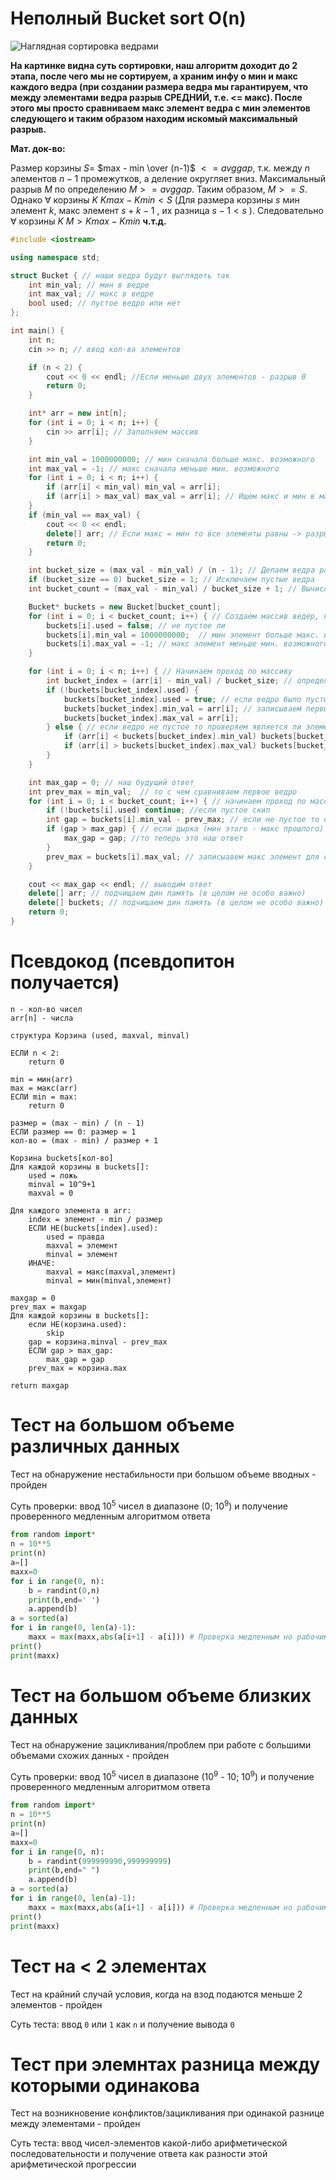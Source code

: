 # Неполный Bucket sort O(n)

![Наглядная сортировка ведрами](https://deen3evddmddt.cloudfront.net/uploads/content-images/bucket-sort.webp)

**На картинке видна суть сортировки, наш алгоритм доходит до 2 этапа, после чего мы не сортируем, а храним инфу о мин и макс каждого ведра (при создании размера ведра мы гарантируем, что между элементами ведра разрыв СРЕДНИЙ, т.е. <= макс). После этого мы просто сравниваем макс элемент ведра с мин элементов следующего и таким образом находим искомый максимальный разрыв.**

**Мат. док-во:**

Размер корзины $S =$ $max - min \over (n-1)$ $<= avggap$, т.к. между $n$ элементов $n-1$ промежутков, а деление округляет вниз.
 Максимальный разрыв $M$ по определению $M >= avggap$.
  Таким образом, $M >= S$.
   Однако ∀ корзины $K$ $Kmax - Kmin < S$ (Для размера корзины $s$ мин элемент  $k$, макс элемент  $s + k - 1$ , их разница  $s - 1 < s$ ).
    Cледовательно ∀ корзины $K$ $M > Kmax - Kmin$ **ч.т.д.**

``` C++
#include <iostream>

using namespace std;

struct Bucket { // наши ведра будут выглядеть так
    int min_val; // мин в ведре
    int max_val; // макс в ведре
    bool used; // пустое ведро или нет
};

int main() {
    int n;
    cin >> n; // ввод кол-ва элементов

    if (n < 2) {
        cout << 0 << endl; //Если меньше двух элементов - разрыв 0
        return 0;
    }

    int* arr = new int[n];
    for (int i = 0; i < n; i++) {
        cin >> arr[i]; // Заполняем массив
    }

    int min_val = 1000000000; // мин сначала больше макс. возможного
    int max_val = -1; // макс сначала меньше мин. возможного
    for (int i = 0; i < n; i++) {
        if (arr[i] < min_val) min_val = arr[i];
        if (arr[i] > max_val) max_val = arr[i]; // Ищем макс и мин в массиве
    }
    if (min_val == max_val) {
        cout << 0 << endl;
        delete[] arr; // Если макс = мин то все элементы равны -> разрыв 0
        return 0;
    }

    int bucket_size = (max_val - min_val) / (n - 1); // Делаем ведра размером (макс - мин) / мощность массива - 1
    if (bucket_size == 0) bucket_size = 1; // Исключаем пустые ведра
    int bucket_count = (max_val - min_val) / bucket_size + 1; // Вычисляем кол-во ведер как (макс - мин) / размер + 1 (+ 1 для округления вверх на случай неполного последнего ведра)

    Bucket* buckets = new Bucket[bucket_count];
    for (int i = 0; i < bucket_count; i++) { // Создаем массив ведер, каждое из которых имеет 3 хар-ки
        buckets[i].used = false; // не пустое ли
        buckets[i].min_val = 1000000000;  // мин элемент больше макс. возможного
        buckets[i].max_val = -1; // макс элемент меньше мин. возможного
    }

    for (int i = 0; i < n; i++) { // Начинаем проход по массиву
        int bucket_index = (arr[i] - min_val) / bucket_size; // определяем в какое ведро попадет элемент как (элемент - мин) / размер
        if (!buckets[bucket_index].used) {
            buckets[bucket_index].used = true; // если ведро было пустым то теперь нет
            buckets[bucket_index].min_val = arr[i]; // записываем первый элемент ведра как макс и мин
            buckets[bucket_index].max_val = arr[i];
        } else { // если ведро не пустое то проверяем является ли элемент макс/мин в ведре
            if (arr[i] < buckets[bucket_index].min_val) buckets[bucket_index].min_val = arr[i];
            if (arr[i] > buckets[bucket_index].max_val) buckets[bucket_index].max_val = arr[i];
        }
    }

    int max_gap = 0; // наш будущий ответ
    int prev_max = min_val;  // то с чем сравниваем первое ведро
    for (int i = 0; i < bucket_count; i++) { // начинаем проход по массиву ведер
        if (!buckets[i].used) continue; //если пустое скип
        int gap = buckets[i].min_val - prev_max; // если не пустое то смотрим на дырку между ведрами
        if (gap > max_gap) { // если дырка (мин этого - макс прошлого) больше ответа
            max_gap = gap; //то теперь это наш ответ
        }
        prev_max = buckets[i].max_val; // записыавем макс элемент для сравнения с некст ведром
    }

    cout << max_gap << endl; // выводим ответ
    delete[] arr; // подчищаем дин память (в целом не особо важно)
    delete[] buckets; // подчищаем дин память (в целом не особо важно)
    return 0;
}

```

# Псевдокод (псевдопитон получается)

```
n - кол-во чисел
arr[n] - числа

структура Корзина (used, maxval, minval)

ЕСЛИ n < 2:
    return 0

min = мин(arr)
max = макс(arr)
ЕСЛИ min = max:
    return 0

размер = (max - min) / (n - 1)
ЕСЛИ размер == 0: размер = 1
кол-во = (max - min) / размер + 1

Корзина buckets[кол-во] 
Для каждой корзины в buckets[]:
    used = ложь
    minval = 10^9+1
    maxval = 0

Для каждого элемента в arr:
    index = элемент - min / размер
    ЕСЛИ НЕ(buckets[index].used):
        used = правда
        maxval = элемент
        minval = элемент
    ИНАЧЕ:
        maxval = макс(maxval,элемент)
        minval = мин(minval,элемент)

maxgap = 0
prev_max = maxgap
Для каждой корзины в buckets[]:
    если НЕ(корзина.used):
        skip
    gap = корзина.minval - prev_max
    ЕСЛИ gap > max_gap:
        max_gap = gap
    prev_max = корзина.max

return maxgap
```



# Тест на большом объеме различных данных

Тест на обнаружение нестабильности при большом объеме вводных - пройден

Суть проверки: ввод 10<sup>5</sup> чисел в диапазоне (0; 10<sup>9</sup>) и получение проверенного медленным алгоритмом ответа

``` python
from random import*
n = 10**5
print(n)
a=[]
maxx=0
for i in range(0, n):
    b = randint(0,n)
    print(b,end=' ')
    a.append(b)
a = sorted(a)
for i in range(0, len(a)-1):
    maxx = max(maxx,abs(a[i+1] - a[i])) # Проверка медленным но рабочим способом
print()
print(maxx)
```
# Тест на большом объеме близких данных 

Тест на обнаружение зацикливания/проблем при работе с большими объемами схожих данных - пройден

Суть проверки: ввод 10<sup>5</sup> чисел в диапазоне (10<sup>9</sup> - 10; 10<sup>9</sup>) и получение проверенного медленным алгоритмом ответа

``` python
from random import*
n = 10**5
print(n)
a=[]
maxx=0
for i in range(0, n):
    b = randint(999999990,999999999)
    print(b,end=" ")
    a.append(b)
a = sorted(a)
for i in range(0, len(a)-1):
    maxx = max(maxx,abs(a[i+1] - a[i])) # Проверка медленным но рабочим способом
print()
print(maxx) 
```

# Тест на < 2 элементах

Тест на крайний случай условия, когда на взод подаются меньше 2 элементов - пройден

Суть теста: ввод ```0``` или ```1``` как ```n``` и получение вывода ```0```

# Тест при элемнтах разница между которыми одинакова

Тест на возникновение конфликтов/зацикливания при одинакой разнице между элементами - пройден

Суть теста: ввод чисел-элементов какой-либо арифметической последовательности и получение ответа как разности этой арифметической прогрессии

